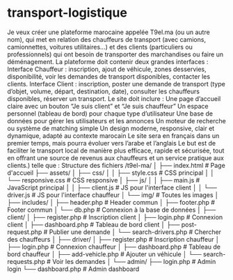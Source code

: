 # transport-logistique
Je veux créer une plateforme marocaine appelée T9el.ma (ou un autre nom), qui met en relation des chauffeurs de transport (avec camions, camionnettes, voitures utilitaires...) et des clients (particuliers ou professionnels) qui ont besoin de transporter des marchandises ou faire un déménagement.  La plateforme doit contenir deux grandes interfaces :  Interface Chauffeur : inscription, ajout de véhicule, zones desservies, disponibilité, voir les demandes de transport disponibles, contacter les clients.  Interface Client : inscription, poster une demande de transport (type d’objet, volume, départ, destination, date), consulter les chauffeurs disponibles, réserver un transport.  Le site doit inclure :  Une page d’accueil claire avec un bouton “Je suis client” et “Je suis chauffeur”  Un espace personnel (tableau de bord) pour chaque type d’utilisateur  Une base de données pour gérer les utilisateurs et les annonces  Un moteur de recherche ou système de matching simple  Un design moderne, responsive, clair et dynamique, adapté au contexte marocain  Le site sera en français dans un premier temps, mais pourra évoluer vers l’arabe et l’anglais  Le but est de faciliter le transport local de manière plus efficace, rapide et sécurisée, tout en offrant une source de revenus aux chauffeurs et un service pratique aux clients.) telle que : Structure des fichiers
/t9el-ma/
│
├── index.html                  # Page d'accueil
├── assets/
│   ├── css/
│   │   ├── style.css           # CSS principal
│   │   └── responsive.css      # CSS responsive
│   ├── js/
│   │   ├── main.js             # JavaScript principal
│   │   ├── client.js           # JS pour l'interface client
│   │   └── driver.js           # JS pour l'interface chauffeur
│   └── img/                    # Toutes les images
│
├── includes/
│   ├── header.php              # Header commun
│   ├── footer.php              # Footer commun
│   └── db.php                  # Connexion à la base de données
│
├── client/
│   ├── register.php            # Inscription client
│   ├── login.php               # Connexion client
│   ├── dashboard.php           # Tableau de bord client
│   ├── post-request.php        # Publier une demande
│   └── search-drivers.php      # Chercher des chauffeurs
│
├── driver/
│   ├── register.php            # Inscription chauffeur
│   ├── login.php               # Connexion chauffeur
│   ├── dashboard.php           # Tableau de bord chauffeur
│   ├── add-vehicle.php         # Ajouter un véhicule
│   └── search-requests.php     # Voir les demandes
│
└── admin/
    ├── login.php               # Admin login
    └── dashboard.php           # Admin dashboard
